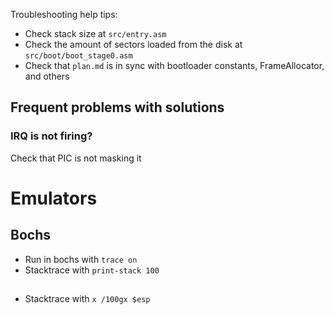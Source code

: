 Troubleshooting help tips:

* Check stack size at `src/entry.asm`
* Check the amount of sectors loaded from the disk at `src/boot/boot_stage0.asm`
* Check that `plan.md` is in sync with bootloader constants, FrameAllocator, and others


## Frequent problems with solutions

### IRQ is not firing?

Check that PIC is not masking it


# Emulators

## Bochs
* Run in bochs with `trace on`
* Stacktrace with `print-stack 100`

##
* Stacktrace with `x /100gx $esp`